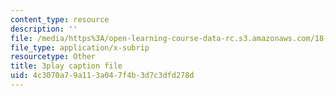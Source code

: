 ```yaml
---
content_type: resource
description: ''
file: /media/https%3A/open-learning-course-data-rc.s3.amazonaws.com/18-03-differential-equations-spring-2010/4c3070a79a113a047f4b3d7c3dfd278d_te6Mplq3DCU.srt
file_type: application/x-subrip
resourcetype: Other
title: 3play caption file
uid: 4c3070a7-9a11-3a04-7f4b-3d7c3dfd278d
---
```

